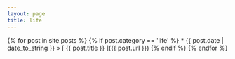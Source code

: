 ```yaml
---
layout: page
title: life
---
```


{% for post in site.posts %}
  {% if post.category == 'life' %}
    * {{ post.date | date_to_string }} &raquo; [ {{ post.title }} ]({{ post.url }})
  {% endif %}
{% endfor %}
